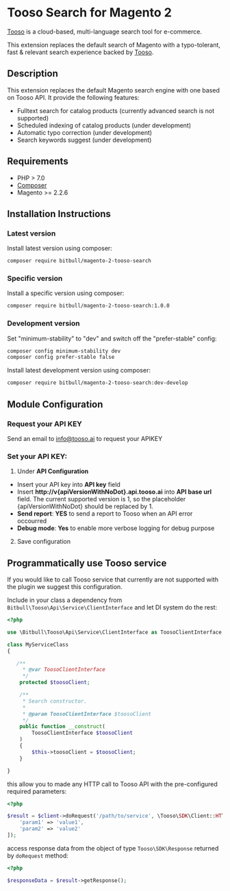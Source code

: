 # Tooso Search for Magento 2

[Tooso](http://tooso.ai) is a cloud-based, multi-language search tool for e-commerce.

This extension replaces the default search of Magento with a typo-tolerant, fast & relevant search experience backed by [Tooso](http://tooso.ai/Default.aspx).

## Description

This extension replaces the default Magento search engine with one based on Tooso API.
It provide the following features:

* Fulltext search for catalog products (currently advanced search is not supported)
* Scheduled indexing of catalog products (under development)
* Automatic typo correction (under development)
* Search keywords suggest (under development)

## Requirements

* PHP > 7.0
* [Composer](https://getcomposer.org/)
* Magento >= 2.2.6

## Installation Instructions

### Latest version

Install latest version using composer:
```bash
composer require bitbull/magento-2-tooso-search
```

### Specific version

Install a specific version using composer:
```bash
composer require bitbull/magento-2-tooso-search:1.0.0
```

### Development version

Set "minimum-stability" to "dev" and switch off the "prefer-stable" config:
```bash
composer config minimum-stability dev
composer config prefer-stable false
```

Install latest development version using composer:
```bash
composer require bitbull/magento-2-tooso-search:dev-develop
```

## Module Configuration

### Request your API KEY
Send an email to info@tooso.ai to request your APIKEY

### Set your API KEY: 
1. Under __API Configuration__
* Insert your API key into __API key__ field
* Insert __http://v{apiVersionWithNoDot}.api.tooso.ai__ into __API base url__ field. The current supported version is 1, so the placeholder {apiVersionWithNoDot} should be replaced by 1.
* __Send report__: __YES__ to send a report to Tooso when an API error occourred	
* __Debug mode__:  __Yes__ to enable more verbose logging for debug purpose
2. Save configuration

## Programmatically use Tooso service

If you would like to call Tooso service that currently are not supported with the plugin we suggest this configuration.

Include in your class a dependency from `Bitbull\Tooso\Api\Service\ClientInterface` and let DI system do the rest:
```php
<?php

use \Bitbull\Tooso\Api\Service\ClientInterface as ToosoClientInterface;

class MyServiceClass
{

   /**
     * @var ToosoClientInterface
     */
    protected $toosoClient;

    /**
     * Search constructor.
     *
     * @param ToosoClientInterface $toosoClient
     */
    public function __construct(
        ToosoClientInterface $toosoClient
    )
    {
        $this->toosoClient = $toosoClient;
    }

}

```
this allow you to made any HTTP call to Tooso API with the pre-configured required parameters:
```php
<?php

$result = $client->doRequest('/path/to/service', \Tooso\SDK\Client::HTTP_METHOD_GET, [
    'param1' => 'value1',
    'param2' => 'value2'
]);
```
access response data from the object of type `Tooso\SDK\Response` returned by `doRequest` method:
```php
<?php

$responseData = $result->getResponse();
```
